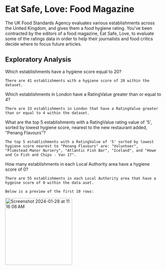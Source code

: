 #  Eat Safe, Love: Food Magazine

The UK Food Standards Agency evaluates various establishments across the United Kingdom, and gives them a food hygiene rating. You've been contracted by the editors of a food magazine, Eat Safe, Love, to evaluate some of the ratings data in order to help their journalists and food critics decide where to focus future articles.

## Exploratory Analysis

Which establishments have a hygiene score equal to 20?

    There are 41 establishments with a hygiene score of 20 within the dataset.

Which establishments in London have a RatingValue greater than or equal to 4?

    There are 33 establishments in London that have a RatingValue greater than or equal to 4 within the dataset.

What are the top 5 establishments with a RatingValue rating value of '5', sorted by lowest hygiene score, nearest to the new restaurant added, "Penang Flavours"?

    The top 5 establishments with a RatingValue of '5' sorted by lowest hygiene score nearest to "Penang Flavours" are: "Volunteer", "Plumstead Manor Nursery", "Atlantic Fish Bar", "Iceland", and "Howe and Co Fish and Chips - Van 17".

How many establishments in each Local Authority area have a hygiene score of 0?

    There are 55 establishments in each Local Authority area that have a hygeine score of 0 within the data aset. 

    Below is a preview of the first 10 rows:

<img width="216" alt="Screenshot 2024-01-28 at 11 16 06 AM" src="https://github.com/Nalchamp/nosql-challenge/assets/145158606/61a65d58-ea4f-4cc7-9d21-d505ea6383e0">
